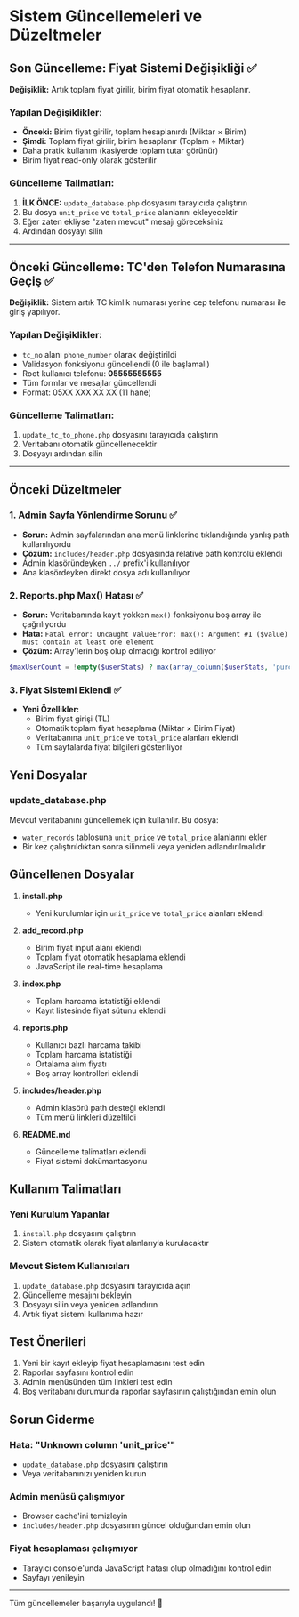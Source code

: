 # Sistem Güncellemeleri ve Düzeltmeler

## Son Güncelleme: Fiyat Sistemi Değişikliği ✅

**Değişiklik:** Artık toplam fiyat girilir, birim fiyat otomatik hesaplanır.

### Yapılan Değişiklikler:
- **Önceki:** Birim fiyat girilir, toplam hesaplanırdı (Miktar × Birim)
- **Şimdi:** Toplam fiyat girilir, birim hesaplanır (Toplam ÷ Miktar)
- Daha pratik kullanım (kasiyerde toplam tutar görünür)
- Birim fiyat read-only olarak gösterilir

### Güncelleme Talimatları:
1. **İLK ÖNCE:** `update_database.php` dosyasını tarayıcıda çalıştırın
2. Bu dosya `unit_price` ve `total_price` alanlarını ekleyecektir
3. Eğer zaten ekliyse "zaten mevcut" mesajı göreceksiniz
4. Ardından dosyayı silin

---

## Önceki Güncelleme: TC'den Telefon Numarasına Geçiş ✅

**Değişiklik:** Sistem artık TC kimlik numarası yerine cep telefonu numarası ile giriş yapılıyor.

### Yapılan Değişiklikler:
- `tc_no` alanı `phone_number` olarak değiştirildi
- Validasyon fonksiyonu güncellendi (0 ile başlamalı)
- Root kullanıcı telefonu: **05555555555**
- Tüm formlar ve mesajlar güncellendi
- Format: 05XX XXX XX XX (11 hane)

### Güncelleme Talimatları:
1. `update_tc_to_phone.php` dosyasını tarayıcıda çalıştırın
2. Veritabanı otomatik güncellenecektir
3. Dosyayı ardından silin

---

## Önceki Düzeltmeler

### 1. Admin Sayfa Yönlendirme Sorunu ✅
- **Sorun:** Admin sayfalarından ana menü linklerine tıklandığında yanlış path kullanılıyordu
- **Çözüm:** `includes/header.php` dosyasında relative path kontrolü eklendi
- Admin klasöründeyken `../` prefix'i kullanılıyor
- Ana klasördeyken direkt dosya adı kullanılıyor

### 2. Reports.php Max() Hatası ✅
- **Sorun:** Veritabanında kayıt yokken `max()` fonksiyonu boş array ile çağrılıyordu
- **Hata:** `Fatal error: Uncaught ValueError: max(): Argument #1 ($value) must contain at least one element`
- **Çözüm:** Array'lerin boş olup olmadığı kontrol ediliyor
```php
$maxUserCount = !empty($userStats) ? max(array_column($userStats, 'purchase_count')) : 1;
```

### 3. Fiyat Sistemi Eklendi ✅
- **Yeni Özellikler:**
  - Birim fiyat girişi (TL)
  - Otomatik toplam fiyat hesaplama (Miktar × Birim Fiyat)
  - Veritabanına `unit_price` ve `total_price` alanları eklendi
  - Tüm sayfalarda fiyat bilgileri gösteriliyor

## Yeni Dosyalar

### update_database.php
Mevcut veritabanını güncellemek için kullanılır. Bu dosya:
- `water_records` tablosuna `unit_price` ve `total_price` alanlarını ekler
- Bir kez çalıştırıldıktan sonra silinmeli veya yeniden adlandırılmalıdır

## Güncellenen Dosyalar

1. **install.php**
   - Yeni kurulumlar için `unit_price` ve `total_price` alanları eklendi

2. **add_record.php**
   - Birim fiyat input alanı eklendi
   - Toplam fiyat otomatik hesaplama eklendi
   - JavaScript ile real-time hesaplama

3. **index.php**
   - Toplam harcama istatistiği eklendi
   - Kayıt listesinde fiyat sütunu eklendi

4. **reports.php**
   - Kullanıcı bazlı harcama takibi
   - Toplam harcama istatistiği
   - Ortalama alım fiyatı
   - Boş array kontrolleri eklendi

5. **includes/header.php**
   - Admin klasörü path desteği eklendi
   - Tüm menü linkleri düzeltildi

6. **README.md**
   - Güncelleme talimatları eklendi
   - Fiyat sistemi dokümantasyonu

## Kullanım Talimatları

### Yeni Kurulum Yapanlar
1. `install.php` dosyasını çalıştırın
2. Sistem otomatik olarak fiyat alanlarıyla kurulacaktır

### Mevcut Sistem Kullanıcıları
1. `update_database.php` dosyasını tarayıcıda açın
2. Güncelleme mesajını bekleyin
3. Dosyayı silin veya yeniden adlandırın
4. Artık fiyat sistemi kullanıma hazır

## Test Önerileri

1. Yeni bir kayıt ekleyip fiyat hesaplamasını test edin
2. Raporlar sayfasını kontrol edin
3. Admin menüsünden tüm linkleri test edin
4. Boş veritabanı durumunda raporlar sayfasının çalıştığından emin olun

## Sorun Giderme

### Hata: "Unknown column 'unit_price'"
- `update_database.php` dosyasını çalıştırın
- Veya veritabanınızı yeniden kurun

### Admin menüsü çalışmıyor
- Browser cache'ini temizleyin
- `includes/header.php` dosyasının güncel olduğundan emin olun

### Fiyat hesaplaması çalışmıyor
- Tarayıcı console'unda JavaScript hatası olup olmadığını kontrol edin
- Sayfayı yenileyin

---

Tüm güncellemeler başarıyla uygulandı! 🎉

